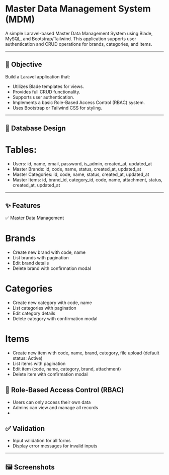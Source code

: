 # Master Data Management System (MDM)

A simple Laravel-based Master Data Management System using Blade, MySQL, and Bootstrap/Tailwind. This application supports user authentication and CRUD operations for brands, categories, and items.

---

## 🚀 Objective

Build a Laravel application that:

- Utilizes Blade templates for views.
- Provides full CRUD functionality.
- Supports user authentication.
- Implements a basic Role-Based Access Control (RBAC) system.
- Uses Bootstrap or Tailwind CSS for styling.

---

## 🧩 Database Design
# Tables:

 - Users: id, name, email, password, is_admin, created_at, updated_at
 - Master Brands: id, code, name, status, created_at, updated_at
 - Master Categories: id, code, name, status, created_at, updated_at
 - Master Items: id, brand_id, category_id, code, name, attachment, status, created_at, updated_at

---

## ✨ Features
✅ Master Data Management
# Brands
 - Create new brand with code, name 
 - List brands with pagination 
 - Edit brand details
 - Delete brand with confirmation modal

# Categories
 - Create new category with code, name 
 - List categories with pagination
 - Edit category details
 - Delete category with confirmation modal

# Items
 - Create new item with code, name, brand, category, file upload (default status: Active)
 - List items with pagination
 - Edit item (code, name, category, brand, attachment)
 - Delete item with confirmation modal

## 🔐 Role-Based Access Control (RBAC)
 - Users can only access their own data
 - Admins can view and manage all records
 - 
## ✅ Validation
 - Input validation for all forms
 - Display error messages for invalid inputs

---

## 🖼️ Screenshots

